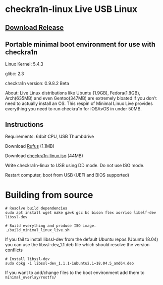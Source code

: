 # checkra1n-linux Live USB Linux

## [Download Release](https://github.com/downthecrop/checkra1n-linux/releases/tag/0.9.8)

## Portable minimal boot environment for use with checkra1n

Linux Kernel: 5.4.3

glibc: 2.3

checkra1n version: 0.9.8.2 Beta

About: Live Linux distributions like Ubuntu (1.9GB), Fedora(1.8GB), Arch(635MB) and even Gentoo(347MB) are extremely bloated if you don't need to actually install an OS. This respin of Minimal Linux Live provides everything you need to run checkra1n for iOS/tvOS in under 50MB.

## Instructions

Requirements: 64bit CPU, USB Thumbdrive

Download [Rufus](https://rufus.ie/) (1.1MB)

Download [checkra1n-linux.iso](https://github.com/downthecrop/checkra1n-linux/releases) (44MB)

Write checkra1n-linux to USB using DD mode. Do not use ISO mode.

Restart computer, boot from USB (UEFI and BIOS supported)


# Building from source

```
# Resolve build dependencies
sudo apt install wget make gawk gcc bc bison flex xorriso libelf-dev libssl-dev

# Build everything and produce ISO image.
./build_minimal_linux_live.sh
```

If you fail to install libssl-dev from the default Ubuntu repos (Ubuntu 18.04) you can use the libssl-dev_1.1.deb file which should resolve the version conflicts

```
# Install libssl-dev
sudo dpkg -i libssl-dev_1.1.1-1ubuntu2.1~18.04.5_amd64.deb
```

If you want to add/change files to the boot environment add them to `minimal_overlay/rootfs/`




